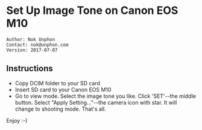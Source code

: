 # Set Up Image Tone on Canon EOS M10

```
Author: Nok Unphon
Contact: nok@unphon.com
Version: 2017-07-07
```

## Instructions
* Copy DCIM folder to your SD card
* Insert SD card to your Canon EOS M10
* Go to view mode. Select the image tone you like. Click 'SET'--the middle button. Select "Apply Setting..."--the camera icon with star. It will change to shooting mode. That's all. 

Enjoy :-)

